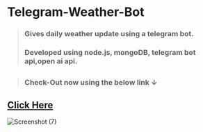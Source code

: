 # Telegram-Weather-Bot

>### Gives daily weather update using a telegram bot.
>### Developed using node.js, mongoDB, telegram bot api,open ai api.
##

>### Check-Out now using the below link ↓
##
[Click Here](https://t.me/WeatherForeUpdatesBot)
----

![Screenshot (7)](https://github.com/anmol0001/Telegram-weather-bot/assets/78845555/a32ec8df-5106-403b-b5cd-be5e381839a9)
##




